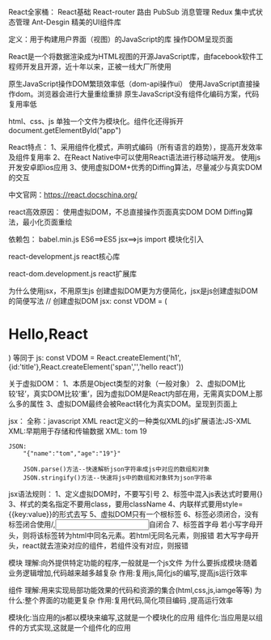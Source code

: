 React全家桶：
    React基础
    React-router 路由
    PubSub 消息管理
    Redux 集中式状态管理
    Ant-Desgin 精美的UI组件库

定义：用于构建用户界面（视图）的JavaScript的库
     操作DOM呈现页面

React是一个将数据渲染成为HTML视图的开源JavaScript库，由facebook软件工程师开发且开源，近十年以来，正被一线大厂所使用

原生JavaScript操作DOM繁琐效率低（dom-api操作ui）
使用JavaScript直接操作dom。浏览器会进行大量重绘重排
原生JavaScript没有组件化编码方案，代码复用率低

html、css、js  单独一个文件为模块化。组件化还得拆开
    document.getElementById("app")

React特点：
    1、采用组件化模式，声明式编码（所有语言的趋势），提高开发效率及组件复用率
    2、在React Native中可以使用React语法进行移动端开发。 使用js开发安卓即ios应用
    3、使用虚拟DOM+优秀的Diffing算法，尽量减少与真实DOM的交互

中文官网：https://react.docschina.org/

react高效原因：
使用虚拟DOM，不总直接操作页面真实DOM
DOM Diffing算法，最小化页面重绘

依赖包：
babel.min.js
    ES6==>ES5
    jsx==>js
    import  模块化引入

react-development.js
    react核心库

react-dom.development.js
    react扩展库

为什么使用jsx，不用原生js
    创建虚拟DOM更为方便简化，jsx是js创建虚拟DOM的简便写法
    // 创建虚拟DOM
jsx:   const VDOM = (<h1 id='title'><span>Hello,React</span></h1>)
    等同于
js:    const VDOM = React.createElement('h1',{id:'title'},React.createElement('span','','hello react'))

关于虚拟DOM：
    1、本质是Object类型的对象（一般对象）
    2、虚拟DOM比较‘轻’，真实DOM比较‘重’，因为虚拟DOM是React内部在用，无需真实DOM上那么多的属性
    3、虚拟DOM最终会被React转化为真实DOM。呈现到页面上

jsx：
    全称：javascript XML
    react定义的一种类似XML的js扩展语法:JS-XML
    XML:早期用于存储和传输数据
    XML:
    <student>
        <name>tom</name>
        <age>19</age>
    </student>

    JSON:
        "{"name":"tom","age":"19"}"

        JSON.parse()方法--快速解析json字符串成js中对应的数组和对象
        JSON.stringify()方法--快速将js中的数组和对象转为json字符串

jsx语法规则：
    1、定义虚拟DOM时，不要写引号
    2、标签中混入js表达式时要用{}
    3、样式的类名指定不要用class，要用className
    4、内联样式要用style={{key:value}}的形式去写
    5、虚拟DOM只有一个根标签
    6、标签必须闭合，没有标签闭合使用/,<input type="text"/>自闭合
    7、标签首字母
        若小写字母开头，则将该标签转为html中同名元素。若html无同名元素，则报错
        若大写字母开头，react就去渲染对应的组件，若组件没有对应，则报错

模块
    理解:向外提供特定功能的程序,一般就是一个js文件
    为什么要拆成模块:随着业务逻辑增加,代码越来越多越复杂
    作用:复用js,简化js的编写,提高js运行效率

组件
    理解:用来实现局部功能效果的代码和资源的集合(html,css,js,iamge等等)
    为什么:整个界面的功能更复杂
    作用:复用代码,简化项目编码 ,提高运行效率

模块化:当应用的js都以模块来编写,这就是一个模块化的应用
组件化:当应用是以组件的方式实现,这就是一个组件化的应用


